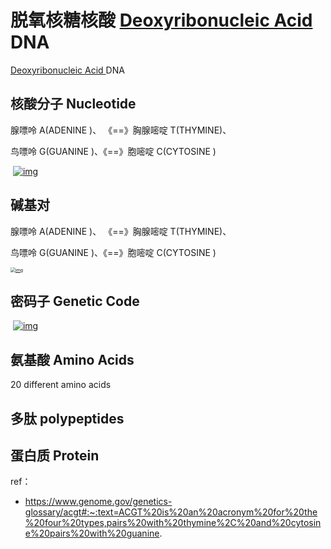 # 脱氧核糖核酸 [Deoxyribonucleic Acid ](https://www.genome.gov/genetics-glossary/Deoxyribonucleic-Acid) DNA

 [Deoxyribonucleic Acid ](https://www.genome.gov/genetics-glossary/Deoxyribonucleic-Acid) DNA



## 核酸分子 Nucleotide



腺嘌呤 A(ADENINE )、 《==》胸腺嘧啶 T(THYMINE)、

鸟嘌呤 G(GUANINE )、《==》胞嘧啶 C(CYTOSINE )



​              [![img](https://www.genome.gov/sites/default/files/tg/en/illustration/nucleotide.jpg)](https://www.genome.gov/sites/default/files/tg/en/illustration/nucleotide.jpg)            

## 碱基对

腺嘌呤 A(ADENINE )、 《==》胸腺嘧啶 T(THYMINE)、

鸟嘌呤 G(GUANINE )、《==》胞嘧啶 C(CYTOSINE )



 [<img src="https://www.genome.gov/sites/default/files/tg/en/illustration/base_pair_adv.jpg" alt="img" style="zoom:50%;" />](https://www.genome.gov/sites/default/files/tg/en/illustration/base_pair_adv.jpg)           

## 密码子 Genetic Code



​              [![img](https://www.genome.gov/sites/default/files/tg/en/illustration/genetic_code.jpg)](https://www.genome.gov/sites/default/files/tg/en/illustration/genetic_code.jpg)            

## 氨基酸 Amino Acids

20 different amino acids



## 多肽 polypeptides



## 蛋白质 Protein











ref：

- https://www.genome.gov/genetics-glossary/acgt#:~:text=ACGT%20is%20an%20acronym%20for%20the%20four%20types,pairs%20with%20thymine%2C%20and%20cytosine%20pairs%20with%20guanine.